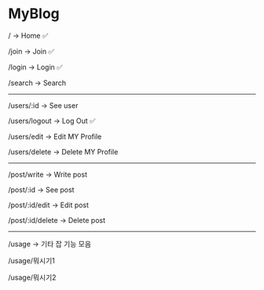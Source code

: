 # MyBlog

/ -> Home ✅

/join -> Join ✅

/login -> Login ✅

/search -> Search

---

/users/:id -> See user

/users/logout -> Log Out ✅

/users/edit -> Edit MY Profile

/users/delete -> Delete MY Profile

---

/post/write -> Write post

/post/:id -> See post

/post/:id/edit -> Edit post

/post/:id/delete -> Delete post

---

/usage -> 기타 잡 기능 모음

/usage/뭐시기1

/usage/뭐시기2
